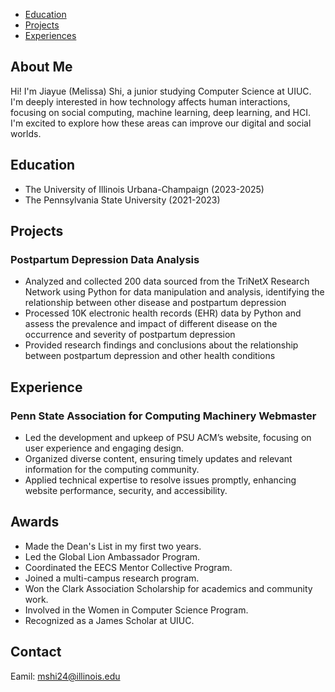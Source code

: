- [Education](#education)
- [Projects](#projects)
- [Experiences](#experiences)


## About Me
Hi! I'm Jiayue (Melissa) Shi, a junior studying Computer Science at UIUC. I'm deeply interested in how technology affects human interactions, focusing on social computing, machine learning, deep learning, and HCI. I'm excited to explore how these areas can improve our digital and social worlds.

## Education
- The University of Illinois Urbana-Champaign (2023-2025)								       		
- The Pennsylvania State University (2021-2023)	 			        		


## Projects
### Postpartum Depression Data Analysis 
- Analyzed and collected 200 data sourced from the TriNetX Research Network using Python for data manipulation and analysis, identifying the relationship between other disease and postpartum depression
- Processed 10K electronic health records (EHR) data by Python and assess the prevalence and impact of different disease on the occurrence and severity of postpartum depression
- Provided research findings and conclusions about the relationship between postpartum depression and other health conditions

## Experience
### Penn State Association for Computing Machinery Webmaster
- Led the development and upkeep of PSU ACM’s website, focusing on user experience and engaging design.
- Organized diverse content, ensuring timely updates and relevant information for the computing community.
- Applied technical expertise to resolve issues promptly, enhancing website performance, security, and accessibility.



## Awards
- Made the Dean's List in my first two years.
- Led the Global Lion Ambassador Program.
- Coordinated the EECS Mentor Collective Program.
- Joined a multi-campus research program.
- Won the Clark Association Scholarship for academics and community work.
- Involved in the Women in Computer Science Program.
- Recognized as a James Scholar at UIUC.

## Contact 
Eamil: mshi24@illinois.edu



